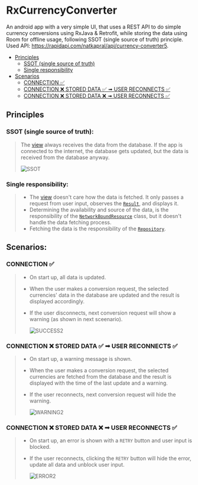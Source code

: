 # RxCurrencyConverter

An android app with a very simple UI, that uses a REST API to do simple currency conversions using RxJava & Retrofit, while storing the data using Room for offline usage, following SSOT (single source of truth) principle.
Used API: https://rapidapi.com/natkapral/api/currency-converter5.

- [Principles](https://github.com/s95ammar/Draft/blob/Readme-test/README.md#principles)
  - [SSOT (single source of truth)](https://github.com/s95ammar/Draft/blob/Readme-test/README.md#ssot-single-source-of-truth)
  - [Single responsibility](https://github.com/s95ammar/Draft/blob/Readme-test/README.md#single-responsibility)
- [Scenarios](https://github.com/s95ammar/Draft/blob/Readme-test/README.md#scenarios)
  - [CONNECTION ✅](https://github.com/s95ammar/Draft/blob/Readme-test/README.md#connection-)
  - [CONNECTION ❌ STORED DATA ✅ ➟ USER RECONNECTS ✅](https://github.com/s95ammar/Draft/blob/Readme-test/README.md#connection--stored-data---user-reconnects-)
  - [CONNECTION ❌ STORED DATA ❌ ➟ USER RECONNECTS ✅](https://github.com/s95ammar/Draft/blob/Readme-test/README.md#connection--stored-data---user-reconnects--1)

## Principles

### SSOT (single source of truth):
> The [view](https://github.com/s95ammar/RxCurrencyConverter/blob/master/app/src/main/java/com/s95ammar/rxcurrencyconverter/views/activities/MainActivity.java) always receives the data from the database. If the app is connected to the internet, the database gets updated, but the data is received from the database anyway.
>
> ![SSOT](https://user-images.githubusercontent.com/32682273/74683559-065d9600-51d2-11ea-8b64-f2f88133e25e.jpg)

### Single responsibility:
>  - The [view](https://github.com/s95ammar/RxCurrencyConverter/blob/master/app/src/main/java/com/s95ammar/rxcurrencyconverter/views/activities/MainActivity.java) doesn't care how the data is fetched. It only passes a request from user input, observes the [`Result`](https://github.com/s95ammar/RxCurrencyConverter/blob/master/app/src/main/java/com/s95ammar/rxcurrencyconverter/models/Result.java), and displays it.
>  - Determining the availability and source of the data, is the responsibility of the [`NetworkBoundResource`](https://github.com/s95ammar/RxCurrencyConverter/blob/master/app/src/main/java/com/s95ammar/rxcurrencyconverter/models/NetworkBoundResource.java) class, but it doesn't handle the data fetching process.
>  - Fetching the data is the responsibility of the [`Repository`](https://github.com/s95ammar/RxCurrencyConverter/blob/master/app/src/main/java/com/s95ammar/rxcurrencyconverter/models/Repository.java).


## Scenarios:

### CONNECTION ✅

>  - On start up, all data is updated.
>  - When the user makes a conversion request, the selected currencies' data in the database are updated and the result is displayed accordingly.
>  - If the user disconnects, next conversion request will show a warning (as shown in next sceenario).
>
>    ![SUCCESS2](https://user-images.githubusercontent.com/32682273/74679550-d8268900-51c6-11ea-996c-0c75bafcbe15.gif)

### CONNECTION ❌ STORED DATA ✅ ➟ USER RECONNECTS ✅

>  - On start up, a warning message is shown.
>  - When the user makes a conversion request, the selected currencies are fetched from the database and the result is displayed with the time of the last update and a warning.
>  - If the user reconnects, next conversion request will hide the warning.
>
>    ![WARNING2](https://user-images.githubusercontent.com/32682273/74679552-d8bf1f80-51c6-11ea-8f5c-67842881ae03.gif)

### CONNECTION ❌ STORED DATA ❌ ➟ USER RECONNECTS ✅

>  - On start up, an error is shown with a `RETRY` button and user input is blocked.
>  - If the user reconnects, clicking the `RETRY` button will hide the error, update all data and unblock user input.
>
>    ![ERROR2](https://user-images.githubusercontent.com/32682273/74679553-d957b600-51c6-11ea-8be9-5a4d836f6cad.gif)
